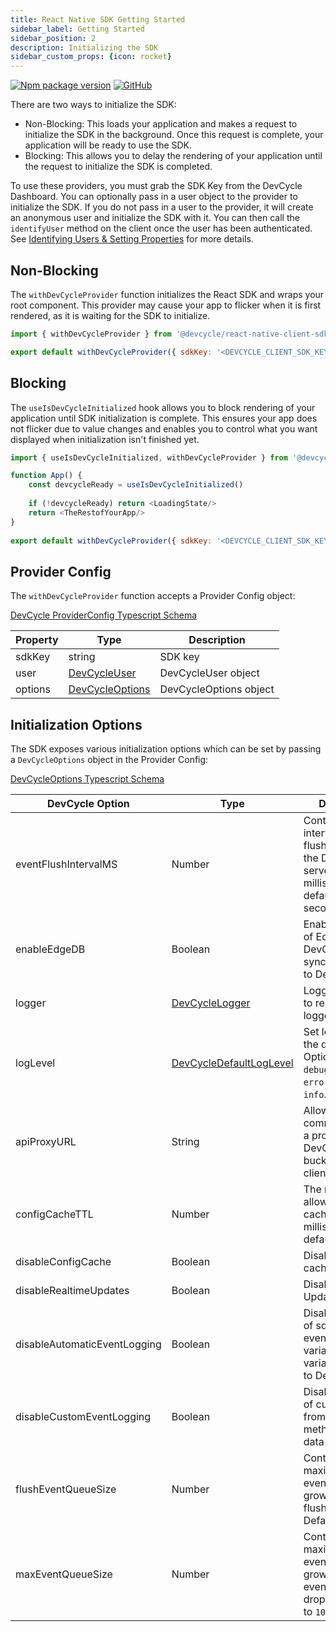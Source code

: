 ```yaml
---
title: React Native SDK Getting Started
sidebar_label: Getting Started
sidebar_position: 2
description: Initializing the SDK
sidebar_custom_props: {icon: rocket}
---
```


[![Npm package version](https://badgen.net/npm/v/@devcycle/react-native-client-sdk)](https://www.npmjs.com/package/@devcycle/react-native-client-sdk)
[![GitHub](https://img.shields.io/github/stars/devcyclehq/js-sdks.svg?style=social&label=Star&maxAge=2592000)](https://github.com/devcyclehq/js-sdks)

There are two ways to initialize the SDK:
* Non-Blocking: This loads your application and makes a request to initialize the SDK in the background. Once this request is complete,
  your application will be ready to use the SDK.
* Blocking: This allows you to delay the rendering of your application until the request to initialize the SDK is completed.

To use these providers, you must grab the SDK Key from the DevCycle Dashboard.
You can optionally pass in a user object to the provider to initialize the SDK.
If you do not pass in a user to the provider, it will create an anonymous user and initialize the SDK with it.
You can then call the `identifyUser` method on the client once the user has been authenticated.
See [Identifying Users & Setting Properties](/sdk/features#identify) for more details.

## Non-Blocking

The `withDevCycleProvider` function initializes the React SDK and wraps your root component. This provider may cause your app
to flicker when it is first rendered, as it is waiting for the SDK to initialize.

```js
import { withDevCycleProvider } from '@devcycle/react-native-client-sdk'
```
```js
export default withDevCycleProvider({ sdkKey: '<DEVCYCLE_CLIENT_SDK_KEY>' })(App)
```

## Blocking

The `useIsDevCycleInitialized` hook allows you to block rendering of your application until SDK initialization is complete. This ensures your app 
does not flicker due to value changes and enables you to control what you want displayed when initialization isn't finished yet.

```js
import { useIsDevCycleInitialized, withDevCycleProvider } from '@devcycle/react-native-client-sdk'
```
```js
function App() {
    const devcycleReady = useIsDevCycleInitialized()
    
    if (!devcycleReady) return <LoadingState/>
    return <TheRestofYourApp/>
}
    
export default withDevCycleProvider({ sdkKey: '<DEVCYCLE_CLIENT_SDK_KEY>' })(App)
```

## Provider Config

The `withDevCycleProvider` function accepts a Provider Config object:

[DevCycle ProviderConfig Typescript Schema](https://github.com/DevCycleHQ/js-sdks/blob/main/sdk/react/src/types.ts#L3)

| Property | Type | Description            |
|------------|------|------------------------|
| sdkKey | string | SDK key                |
| user | [DevCycleUser](https://github.com/DevCycleHQ/js-sdks/blob/main/sdk/js/src/types.ts#L55) | DevCycleUser object    |
| options | [DevCycleOptions](https://github.com/DevCycleHQ/js-sdks/blob/main/sdk/js/src/types.ts#L44) | DevCycleOptions object |

## Initialization Options

The SDK exposes various initialization options which can be set by passing a `DevCycleOptions` object in the Provider Config:

[DevCycleOptions Typescript Schema](https://github.com/DevCycleHQ/js-sdks/blob/main/sdk/js/src/types.ts#L44)

| DevCycle Option | Type                                                                                                          | Description |
|------------|---------------------------------------------------------------------------------------------------------------|-------------|
| eventFlushIntervalMS | Number                                                                                                        | Controls the interval between flushing events to the DevCycle servers in milliseconds, defaults to 10 seconds. |
| enableEdgeDB | Boolean                                                                                                       | Enables the usage of EdgeDB for DevCycle that syncs User Data to DevCycle. |
| logger | [DevCycleLogger](https://github.com/DevCycleHQ/js-sdks/blob/main/lib/shared/types/src/logger.ts#L2)           | Logger override to replace default logger |
| logLevel | [DevCycleDefaultLogLevel](https://github.com/DevCycleHQ/js-sdks/blob/main/lib/shared/types/src/logger.ts#L12) | Set log level of the default logger. Options are: `debug`, `info`, `warn`, `error`. Defaults to `info`. |
| apiProxyURL | String                                                                                                        | Allows the SDK to communicate with a proxy of DevCycle bucketing API / client SDK API. |
| configCacheTTL | Number                                                                                                        | The maximum allowed age of a cached config in milliseconds, defaults to 7 days |
| disableConfigCache | Boolean                                                                                                       | Disable the use of cached configs |
| disableRealtimeUpdates | Boolean                                                                                                       | Disable Realtime Updates                                                                                       |
| disableAutomaticEventLogging | Boolean                                                                                                       | Disables logging of sdk generated events (e.g. variableEvaluated, variableDefaulted) to DevCycle. |
| disableCustomEventLogging | Boolean                                                                                                       | Disables logging of custom events, from `track()` method, and user data to DevCycle. |
| flushEventQueueSize  | Number                                                                                                        | Controls the maximum size the event queue can grow to until a flush is forced. Defaults to `100`.              |
| maxEventQueueSize  | Number                                                                                                        | Controls the maximum size the event queue can grow to until events are dropped. Defaults to `1000`.            |

